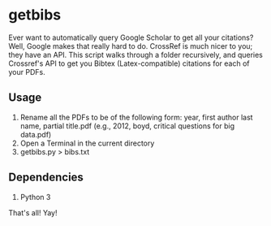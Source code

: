 # getbibs
Ever want to automatically query Google Scholar to get all your citations? Well, Google makes that really hard to do. CrossRef is much nicer to you; they have an API. This script walks through a folder recursively, and queries Crossref's API to get you Bibtex (Latex-compatible) citations for each of your PDFs. 

## Usage
1. Rename all the PDFs to be of the following form: year, first author last name, partial title.pdf (e.g., 2012, boyd, critical questions for big data.pdf)
2. Open a Terminal in the current directory
3. getbibs.py > bibs.txt

## Dependencies
1. Python 3

That's all! Yay!
